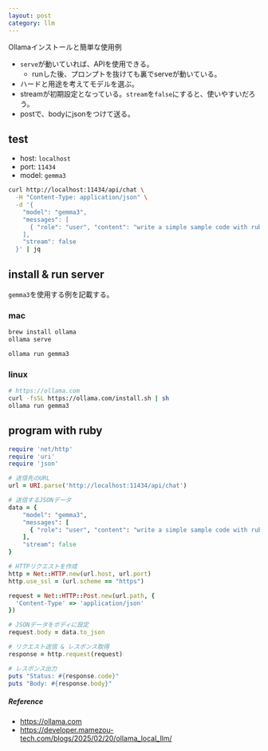 ```yaml
---
layout: post
category: llm
---
```


Ollamaインストールと簡単な使用例

- `serve`が動いていれば、APIを使用できる。
  - runした後、プロンプトを抜けても裏でserveが動いている。
- ハードと用途を考えてモデルを選ぶ。
- streamが初期設定となっている。`stream`を`false`にすると、使いやすいだろう。
- postで、bodyにjsonをつけて送る。　

## test 

- host: `localhost`
- port: `11434`
- model: `gemma3`

```sh
curl http://localhost:11434/api/chat \
  -H "Content-Type: application/json" \
  -d '{
    "model": "gemma3",
    "messages": [
      { "role": "user", "content": "write a simple sample code with ruby." }
    ],
    "stream": false
  }' | jq
```

## install & run server

`gemma3`を使用する例を記載する。

### mac

```sh
brew install ollama
ollama serve
```

```sh
ollama run gemma3
```

### linux

```sh
# https://ollama.com
curl -fsSL https://ollama.com/install.sh | sh
ollama run gemma3
```

## program with ruby

```ruby
require 'net/http'
require 'uri'
require 'json'

# 送信先のURL
url = URI.parse('http://localhost:11434/api/chat')

# 送信するJSONデータ
data = {
    "model": "gemma3",
    "messages": [
      { "role": "user", "content": "write a simple sample code with ruby." }
    ],
    "stream": false
}

# HTTPリクエストを作成
http = Net::HTTP.new(url.host, url.port)
http.use_ssl = (url.scheme == "https")

request = Net::HTTP::Post.new(url.path, {
  'Content-Type' => 'application/json'
})

# JSONデータをボディに設定
request.body = data.to_json

# リクエスト送信 & レスポンス取得
response = http.request(request)

# レスポンス出力
puts "Status: #{response.code}"
puts "Body: #{response.body}"
```

##### Reference

- <https://ollama.com>
- <https://developer.mamezou-tech.com/blogs/2025/02/20/ollama_local_llm/>

